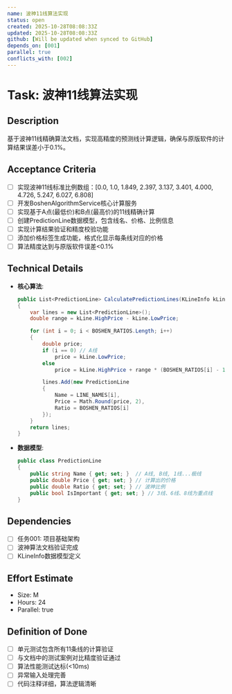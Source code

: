 ```yaml
---
name: 波神11线算法实现
status: open
created: 2025-10-28T08:08:33Z
updated: 2025-10-28T08:08:33Z
github: [Will be updated when synced to GitHub]
depends_on: [001]
parallel: true
conflicts_with: [002]
---
```


# Task: 波神11线算法实现

## Description
基于波神11线精确算法文档，实现高精度的预测线计算逻辑，确保与原版软件的计算结果误差小于0.1%。

## Acceptance Criteria
- [ ] 实现波神11线标准比例数组：[0.0, 1.0, 1.849, 2.397, 3.137, 3.401, 4.000, 4.726, 5.247, 6.027, 6.808]
- [ ] 开发BoshenAlgorithmService核心计算服务
- [ ] 实现基于A点(最低价)和B点(最高价)的11线精确计算
- [ ] 创建PredictionLine数据模型，包含线名、价格、比例信息
- [ ] 实现计算结果验证和精度校验功能
- [ ] 添加价格标签生成功能，格式化显示每条线对应的价格
- [ ] 算法精度达到与原版软件误差<0.1%

## Technical Details
- **核心算法**:
  ```csharp
  public List<PredictionLine> CalculatePredictionLines(KLineInfo kLine)
  {
      var lines = new List<PredictionLine>();
      double range = kLine.HighPrice - kLine.LowPrice;

      for (int i = 0; i < BOSHEN_RATIOS.Length; i++)
      {
          double price;
          if (i == 0) // A线
              price = kLine.LowPrice;
          else
              price = kLine.HighPrice + range * (BOSHEN_RATIOS[i] - 1);

          lines.Add(new PredictionLine
          {
              Name = LINE_NAMES[i],
              Price = Math.Round(price, 2),
              Ratio = BOSHEN_RATIOS[i]
          });
      }
      return lines;
  }
  ```
- **数据模型**:
  ```csharp
  public class PredictionLine
  {
      public string Name { get; set; }  // A线, B线, 1线...极线
      public double Price { get; set; } // 计算出的价格
      public double Ratio { get; set; } // 波神比例
      public bool IsImportant { get; set; } // 3线、6线、8线为重点线
  }
  ```

## Dependencies
- [ ] 任务001: 项目基础架构
- [ ] 波神算法文档验证完成
- [ ] KLineInfo数据模型定义

## Effort Estimate
- Size: M
- Hours: 24
- Parallel: true

## Definition of Done
- [ ] 单元测试包含所有11条线的计算验证
- [ ] 与文档中的测试案例对比精度验证通过
- [ ] 算法性能测试达标(<10ms)
- [ ] 异常输入处理完善
- [ ] 代码注释详细，算法逻辑清晰